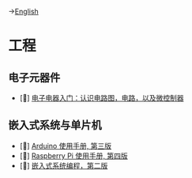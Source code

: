 ->[English](/SKILLSETS/ENGINEERING/engineering.md)

# 工程
## 电子元器件
- [📗] [电子电器入门：认识电路图，电路，以及微控制器](https://learning.oreilly.com/library/view/electronics-for-beginners/9781484259795/)

## 嵌入式系统与单片机
- [📗] [Arduino 使用手册, 第三版](https://learning.oreilly.com/api/v1/continue/9781491903513/)
- [📗] [Raspberry Pi 使用手册, 第四版](https://learning.oreilly.com/api/v1/continue/9781098130916/)
- [📗] [嵌入式系统编程，第二版](https://learning.oreilly.com/api/v1/continue/05)